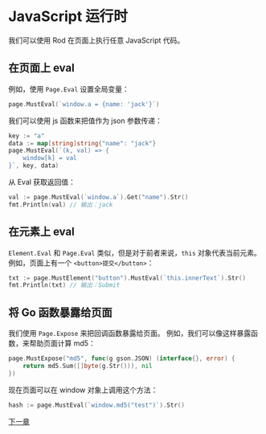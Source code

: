 # JavaScript 运行时

我们可以使用 Rod 在页面上执行任意 JavaScript 代码。

## 在页面上 eval

例如，使用 `Page.Eval` 设置全局变量：

```go
page.MustEval(`window.a = {name: 'jack'}`)
```

我们可以使用 js 函数来把值作为 json 参数传递：

```go
key := "a"
data := map[string]string{"name": "jack"}
page.MustEval(`(k, val) => {
    window[k] = val
}`, key, data)
```

从 Eval 获取返回值：

```go
val := page.MustEval(`window.a`).Get("name").Str()
fmt.Println(val) // 输出：jack
```

## 在元素上 eval

`Element.Eval` 和 `Page.Eval` 类似，但是对于前者来说，`this` 对象代表当前元素。 例如，页面上有一个 `<button>提交</button>`：

```go
txt := page.MustElement("button").MustEval(`this.innerText`).Str()
fmt.Println(txt) // 输出：Submit
```

## 将 Go 函数暴露给页面

我们使用 `Page.Expose` 来把回调函数暴露给页面。 例如，我们可以像这样暴露函数，来帮助页面计算 md5：

```go
page.MustExpose("md5", func(g gson.JSON) (interface{}, error) {
    return md5.Sum([]byte(g.Str())), nil
})
```

现在页面可以在 window 对象上调用这个方法：

```go
hash := page.MustEval(`window.md5("test")`).Str()
```

[下一章](/page-pool.md)
